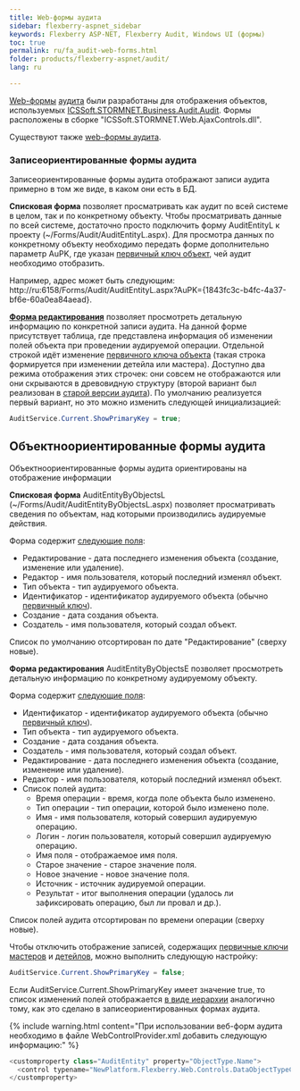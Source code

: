 ```yaml
---
title: Web-формы аудита
sidebar: flexberry-aspnet_sidebar
keywords: Flexberry ASP-NET, Flexberry Audit, Windows UI (формы)
toc: true
permalink: ru/fa_audit-web-forms.html
folder: products/flexberry-aspnet/audit/
lang: ru

---
```


[Web-формы](fa_tech-forms-web.html) [аудита](audit-web.html) были разработаны для отображения объектов, используемых [ICSSoft.STORMNET.Business.Audit.Audit](efs_i-audit.html). Формы расположены в сборке "ICSSoft.STORMNET.Web.AjaxControls.dll".

Существуют также [web-формы аудита](efs_audit-win-forms.html).

### Записеориентированные формы аудита

Записеориентированные формы аудита отображают записи аудита примерно в том же виде, в каком они есть в БД.

**Списковая форма** позволяет просматривать как аудит по всей системе в целом, так и по конкретному объекту. 
Чтобы просматривать данные по всей системе, достаточно просто подключить форму AuditEntityL к проекту (~/Forms/Audit/AuditEntityL.aspx).
Для просмотра данных по конкретному объекту необходимо передать форме дополнительно параметр AuPK, где указан [первичный ключ объект](fo_primary-keys-objects.html), чей аудит необходимо отобразить. 

Например, адрес может быть следующим: http://ru:6158/Forms/Audit/AuditEntityL.aspx?AuPK={1843fc3c-b4fc-4a37-bf6e-60a0ea84aead}.

**[Форма редактирования](fa_editform.html)** позволяет просмотреть детальную информацию по конкретной записи аудита. На данной форме присутствует таблица, где представлена информация об изменении полей объекта при проведении аудируемой операции. 
Отдельной строкой идёт изменение [первичного ключа объекта](fo_primary-keys-objects.html) (такая строка формируется при изменении детейла или мастера). Доступно два режима отображения этих строчек: они совсем не отображаются или они скрываются в древовидную структуру (второй вариант был реализован в [старой версии аудита](audit.html)). По умолчанию реализуется первый вариант, но это можно изменить следующей инициализацией:

```cs
AuditService.Current.ShowPrimaryKey = true;
```

## Объектноориентированные формы аудита

Объектноориентированные формы аудита ориентированы на отображение информации 

**Списковая форма** AuditEntityByObjectsL (~/Forms/Audit/AuditEntityByObjectsL.aspx) позволяет просматривать сведения по объектам, над которыми производились аудируемые действия.

Форма содержит [следующие поля](audit-web.html):

* Редактирование - дата последнего изменения объекта (создание, изменение или удаление).
* Редактор - имя пользователя, который последний изменял объект.
* Тип объекта - тип аудируемого объекта.
* Идентификатор - идентификатор аудируемого объекта (обычно [первичный ключ](fo_primary-keys-objects.html)).
* Создание - дата создания объекта.
* Создатель - имя пользователя, который создал объект.

Список по умолчанию отсортирован по дате "Редактирование" (сверху новые).

**Форма редактирования** AuditEntityByObjectsE позволяет просмотреть детальную информацию по конкретному аудируемому объекту.

Форма содержит [следующие поля](audit-web.html):

* Идентификатор - идентификатор аудируемого объекта (обычно [первичный ключ](fo_primary-keys-objects.html)).
* Тип объекта - тип аудируемого объекта.
* Создание - дата создания объекта.
* Создатель - имя пользователя, который создал объект.
* Редактирование - дата последнего изменения объекта (создание, изменение или удаление).
* Редактор - имя пользователя, который последний изменял объект.
* Список полей аудита:
    * Время операции - время, когда поле объекта было изменено.
    * Тип операции - тип операции, которой было изменено поле.
    * Имя - имя пользователя, который совершил аудируемую операцию.
    * Логин - логин пользователя, который совершил аудируемую операцию.
    * Имя поля - отображаемое имя поля.
    * Старое значение - старое значение поля.
    * Новое значение - новое значение поля.
    * Источник - источник аудируемой операции.
    * Результат - итог выполнения операции (удалось ли зафиксировать операцию, был ли провал и др.).

Список полей аудита отсортирован по времени операции (сверху новые).

Чтобы отключить отображение записей, содержащих [первичные ключи](fo_primary-keys-objects.html) [мастеров](fd_master-association.html) и [детейлов](fo_detail-associations-properties.html), можно выполнить следующую настройку:

```cs
AuditService.Current.ShowPrimaryKey = false;
```

Если AuditService.Current.ShowPrimaryKey имеет значение true, то список изменений полей отображается [в виде иерархии](fa_w-o-l-v-hierarhy.html) аналогично тому, как это сделано в записеориентированных формах аудита.

{% include warning.html content="При использовании веб-форм аудита необходимо в файле WebControlProvider.xml добавить следующую информацию:" %}

```cs 
<customproperty class="AuditEntity" property="ObjectType.Name">
  <control typename="NewPlatform.Flexberry.Web.Controls.DataObjectTypeCaption, ICSSoft.STORMNET.Web.AjaxControls" property="Value" codefile="" />
</customproperty>
```
